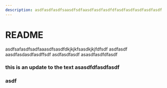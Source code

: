 ```yaml
---
description: asdfasdfasdfsaasdfsdfaasdfasdfasdfdfasdfasdfasdfasdfasdf
---
```


# README

asdfsafasdfsadfaaasdfsasdfdkjkjkfsasdkjkjfdfsdf asdfasdf aasdfasdasdfasdffsdf asdfasdfasdf asasdfasdfdfasdf

### this is an update to the text asasdfdfasdfasdf

### asdf
